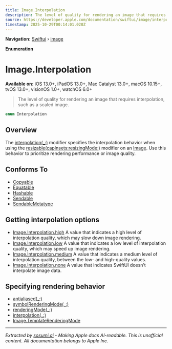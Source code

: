 ```yaml
---
title: Image.Interpolation
description: The level of quality for rendering an image that requires interpolation, such as a scaled image.
source: https://developer.apple.com/documentation/swiftui/image/interpolation
timestamp: 2025-10-29T00:14:01.020Z
---
```


**Navigation:** [Swiftui](/documentation/swiftui) › [image](/documentation/swiftui/image)

**Enumeration**

# Image.Interpolation

**Available on:** iOS 13.0+, iPadOS 13.0+, Mac Catalyst 13.0+, macOS 10.15+, tvOS 13.0+, visionOS 1.0+, watchOS 6.0+

> The level of quality for rendering an image that requires interpolation, such as a scaled image.

```swift
enum Interpolation
```

## Overview

The [interpolation(_:)](/documentation/swiftui/image/interpolation(_:)) modifier specifies the interpolation behavior when using the [resizable(capInsets:resizingMode:)](/documentation/swiftui/image/resizable(capinsets:resizingmode:)) modifier on an [Image](/documentation/swiftui/image). Use this behavior to prioritize rendering performance or image quality.

## Conforms To

- [Copyable](/documentation/Swift/Copyable)
- [Equatable](/documentation/Swift/Equatable)
- [Hashable](/documentation/Swift/Hashable)
- [Sendable](/documentation/Swift/Sendable)
- [SendableMetatype](/documentation/Swift/SendableMetatype)

## Getting interpolation options

- [Image.Interpolation.high](/documentation/swiftui/image/interpolation/high) A value that indicates a high level of interpolation quality, which may slow down image rendering.
- [Image.Interpolation.low](/documentation/swiftui/image/interpolation/low) A value that indicates a low level of interpolation quality, which may speed up image rendering.
- [Image.Interpolation.medium](/documentation/swiftui/image/interpolation/medium) A value that indicates a medium level of interpolation quality, between the low- and high-quality values.
- [Image.Interpolation.none](/documentation/swiftui/image/interpolation/none) A value that indicates SwiftUI doesn’t interpolate image data.

## Specifying rendering behavior

- [antialiased(_:)](/documentation/swiftui/image/antialiased(_:))
- [symbolRenderingMode(_:)](/documentation/swiftui/image/symbolrenderingmode(_:))
- [renderingMode(_:)](/documentation/swiftui/image/renderingmode(_:))
- [interpolation(_:)](/documentation/swiftui/image/interpolation(_:))
- [Image.TemplateRenderingMode](/documentation/swiftui/image/templaterenderingmode)

---

*Extracted by [sosumi.ai](https://sosumi.ai) - Making Apple docs AI-readable.*
*This is unofficial content. All documentation belongs to Apple Inc.*
